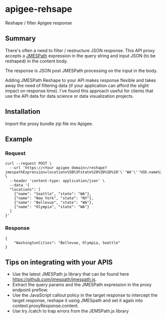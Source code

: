 # apigee-rehsape
Reshape / filter Apigee response

## Summary

There's often a need to filter / restructure JSON response. This API proxy accepts a [JMESPath](http://jmespath.org/) expression in the query string and input JSON (to be reshaped) in the content body.

The response is JSON post JMESPath processing on the input in the body.

Adding JMESPath Reshape to your API makes response flexible and takes away the need of filtering data (if your application can afford the slight impact on response time). I've found this approach useful for clients that use the API data for data science or data visualization projects.

## Installation 

Import the proxy bundle zip file ino Apigee.

## Example

### Request
```
curl --request POST \
  --url 'https://<Your apigee domain>/reshape?jmespathExpression=locations%5B%3Fstate%20%3D%3D%20'\''WA'\''%5D.name%20%7C%20sort(%40)%20%7C%20%7BWashingtonCities%3A%20join('\''%2C%20'\''%2C%20%40)%7D' \
  --header 'content-type: application/json' \
  --data '{
  "locations": [
    {"name": "Seattle", "state": "WA"},
    {"name": "New York", "state": "NY"},
    {"name": "Bellevue", "state": "WA"},
    {"name": "Olympia", "state": "WA"}
  ]
}'
```
### Response
```
{
	"WashingtonCities": "Bellevue, Olympia, Seattle"
}
```
## Tips on integrating with your APIS

* Use the latest JMESPath js library that can be found here https://github.com/jmespath/jmespath.js.
* Extract the query params and the JMESPath expression in the proxy endpoint preflow.
* Use the JavaScript callout policy in the target response to intercept the target response, reshape it using JMESpath and set it again into context.proxyResponse.content.
* Use try /catch to trap errors from the JEMSPath.js library




